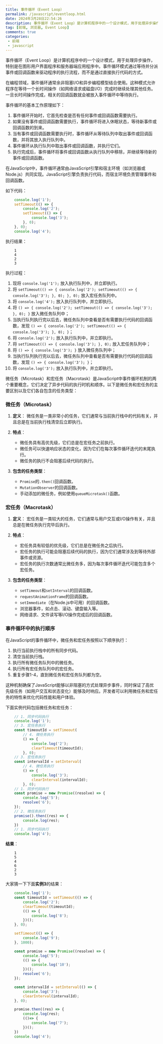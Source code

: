```yaml
---
title: 事件循环（Event Loop）
permalink: /javascript/eventloop.html
date: 2024年3月28日22:54:26
description: 事件循环（Event Loop）是计算机程序中的一个设计模式，用于处理异步操作，特别是在图形用户界面程序和服务器端应用程序中。事件循环模式通过等待并分派事件或回调函数来驱动程序的执行流程，而不是通过直接执行代码的方式。
tag: [前端, 浏览器, Event Loop]
comments: true
categories: 
 - 前端
 - javascript
---
```


事件循环（Event Loop）是计算机程序中的一个设计模式，用于处理异步操作，特别是在图形用户界面程序和服务器端应用程序中。事件循环模式通过等待并分派事件或回调函数来驱动程序的执行流程，而不是通过直接执行代码的方式。

在编程领域，事件循环通常余非阻塞I/O和异步编程模型结合使用。这种模式允许程序在等待一个长时间操作（如网络请求或磁盘I/O）完成时继续处理其他任务。一旦长时间操作完成，相关的回调函数就会被放入事件循环中等待执行。

事件循环的基本工作原理如下：

1. 事件循环开始时，它首先检查是否有任何事件或回调函数需要执行。
2. 如果没有事件或回调函数需要执行，事件循环将进入休眠状态，等待新事件或回调函数的到来。
3. 当有事件或回调函数需要执行时，事件循环从等待队列中取出事件或回调函数，并将其放入执行队列中。
4. 事件循环从执行队列中取出事件或回调函数，并执行它们。
5. 执行完成后，事件循环将事件或回调函数从执行队列中移除，并继续等待新的事件或回调函数。

在JavaScript中，事件循环通常由JavaScript引擎和宿主环境（如浏览器或Node.js）共同实现。JavaScript引擎负责执行代码，而宿主环境负责管理事件和回调函数。

如下代码：
```javascript
    console.log('1');
    setTimeout(() => {
        console.log('2');
        setTimeout(() => {
            console.log('3');
        }, 0);
    }, 0);
    console.log('4');

```

执行结果：
```shell
    1
    4
    2
    3
```

执行过程：

1. 现将 `console.log('1');` 放入执行队列中，并立即执行。
2. 将 `setTimeout(() => { console.log('2'); setTimeout(() => { console.log('3'); }, 0); }, 0);` 放入宏任务队列中。
3. 将 `console.log('4');` 放入执行队列中，并立即执行。
4. 将 `() => { console.log('2'); setTimeout(() => { console.log('3'); }, 0); }` 放入微任务队列中；
5. 当执行队列执行完以后去，微任务队列中查看是否有需要执行代码的回调函数，发现 `() => { console.log('2'); setTimeout(() => { console.log('3'); }, 0); }`；
6. 将 `console.log('2');` 放入执行队列中，并立即执行。
7. 将 `setTimeout(() => { console.log('3'); }, 0);` 放入宏任务队列中；
8. 将 `() => { console.log('3'); }` 放入微任务队列中；
9. 当执行队列执行完以后去，微任务队列中查看是否有需要执行代码的回调函数，发现 `() => { console.log('3'); }`；
10. 将 `console.log('3');` 放入执行队列中，并立即执行。

微任务（Microtask）和宏任务（Macrotask）是JavaScript中事件循环机制的两个重要概念，它们决定了异步代码的执行时机和顺序。以下是微任务和宏任务的主要区别以及它们各自包含的任务类型：

### 微任务（Microtask）

1. **定义**：
   微任务是一类非常小的任务，它们通常与当前执行栈中的代码有关，并且总是在当前执行栈清空后立即执行。

2. **特点**：
   - 微任务具有高优先级，它们总是在宏任务之前执行。
   - 微任务可以快速响应状态的变化，因为它们在每次事件循环迭代的末尾执行。
   - 微任务的执行不会阻塞后续代码的执行。

3. **包含的任务类型**：
   - `Promise`的`.then()`回调函数。
   - `MutationObserver`的回调函数。
   - 手动添加的微任务，例如使用`queueMicrotask()`函数。

### 宏任务（Macrotask）

1. **定义**：
   宏任务是一类较大的任务，它们通常与用户交互或I/O操作有关，并且总是在微任务执行完毕后执行。

2. **特点**：
   - 宏任务具有较低的优先级，它们总是在微任务之后执行。
   - 宏任务的执行可能会阻塞后续代码的执行，因为它们通常涉及到等待外部事件或资源。
   - 宏任务的执行次数通常比微任务多，因为每次事件循环迭代可能包含多个宏任务。

3. **包含的任务类型**：
   - `setTimeout`和`setInterval`的回调函数。
   - `requestAnimationFrame`的回调函数。
   - `setImmediate`（在Node.js中可用）的回调函数。
   - 浏览器事件，如点击、滚动、键盘输入等。
   - 网络请求、文件读写等I/O操作完成后的回调函数。

### 事件循环中的执行顺序

在JavaScript的事件循环中，微任务和宏任务按照以下顺序执行：

1. 执行当前执行栈中的所有同步代码。
2. 清空当前执行栈。
3. 执行所有微任务队列中的微任务。
4. 执行所有宏任务队列中的宏任务。
5. 重复步骤1-4，直到微任务和宏任务队列都为空。

这种机制确保了JavaScript能够以非阻塞的方式处理异步事件，同时保证了高优先级任务（如用户交互和状态变化）能够及时响应。开发者可以利用微任务和宏任务的特性来优化代码性能和用户体验。

下面实例代码包括微任务和宏任务：

```js
    // 1. 同步代码执行
    console.log('1');
    // 3. 宏任务执行
    const timeoutId = setTimeout(
        // 4. 微任务执行
        () => {
            console.log('2');
            clearTimeout(timeoutId);
        }, 0);
    // 3. 宏任务执行
    const intervalId = setInterval(
        // 4. 微任务执行
        () => {
            console.log('3');
            clearInterval(intervalId);
        }, 0);
    // 1. 同步代码执行
    const promise = new Promise((resolve) => {
        console.log('5');
        resolve('6');
    });
    // 2. 微任务执行
    promise().then((res) => {
        console.log(res);
    })
    // 1. 同步代码执行
    console.log('4');

```

**结果**：
```shell
    1
    5
    4
    6
    2
    3
```

大家猜一下下面**实例3**的结果：

```js
    console.log('1');
    const timeoutId = setTimeout(() => {
        console.log('2');
        clearTimeout(timeoutId);
        (() => {
            console.log('8');
        })();
    }, 0);

    setTimeout(() => {
        console.log('9');
    }, 1000);

    const promise = new Promise((resolve) => {
        console.log('5');
        (() => {
            console.log('10');
        })();
        resolve('6');
    });

    const intervalId = setInterval(() => {
        console.log('3');
        clearInterval(intervalId);
    }, 0);

    promise.then((res) => {
        console.log(res);
        (()=> {
            console.log('7');
        })();
    })
    console.log('4');
```
